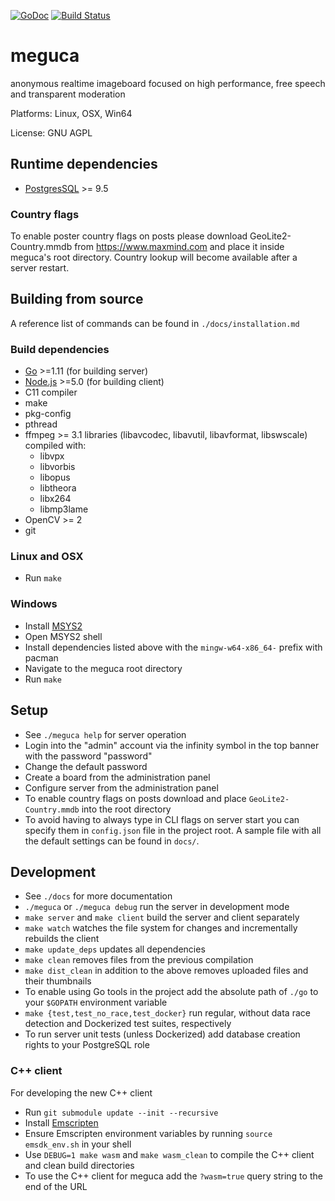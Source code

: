 [![GoDoc](https://godoc.org/github.com/bakape/meguca?status.svg)](https://godoc.org/github.com/bakape/meguca)
[![Build Status](https://travis-ci.org/bakape/meguca.svg?branch=master)](https://travis-ci.org/bakape/meguca)

# meguca
anonymous realtime imageboard focused on high performance, free speech and transparent moderation

Platforms: Linux, OSX, Win64

License: GNU AGPL

## Runtime dependencies
* [PostgresSQL](https://www.postgresql.org/download/) >= 9.5

### Country flags

To enable poster country flags on posts please download GeoLite2-Country.mmdb from https://www.maxmind.com and place it inside meguca's root directory. Country lookup will become available after a server restart.

## Building from source
A reference list of commands can be found in `./docs/installation.md`

### Build dependencies
* [Go](https://golang.org/doc/install) >=1.11 (for building server)
* [Node.js](https://nodejs.org) >=5.0 (for building client)
* C11 compiler
* make
* pkg-config
* pthread
* ffmpeg >= 3.1 libraries (libavcodec, libavutil, libavformat, libswscale)
compiled with:
    * libvpx
    * libvorbis
    * libopus
    * libtheora
    * libx264
    * libmp3lame
* OpenCV >= 2
* git

### Linux and OSX
* Run `make`

### Windows
* Install [MSYS2](https://sourceforge.net/projects/msys2/)
* Open MSYS2 shell
* Install dependencies listed above with the `mingw-w64-x86_64-` prefix with
pacman
* Navigate to the meguca root directory
* Run `make`

## Setup
* See `./meguca help` for server operation
* Login into the "admin" account via the infinity symbol in the top banner with
the password "password"
* Change the default password
* Create a board from the administration panel
* Configure server from the administration panel
* To enable country flags on posts download and place `GeoLite2-Country.mmdb`
into the root directory
* To avoid having to always type in CLI flags on server start you can specify them in `config.json` file in the project root. A sample file with all the default settings can be found in `docs/`.

## Development

* See `./docs` for more documentation
* `./meguca` or `./meguca debug` run the server in development mode
* `make server` and `make client` build the server and client separately
* `make watch` watches the file system for changes and incrementally rebuilds
the client
* `make update_deps` updates all dependencies
* `make clean` removes files from the previous compilation
* `make dist_clean` in addition to the above removes uploaded files and their
thumbnails
* To enable using Go tools in the project add the absolute path of `./go` to
your `$GOPATH` environment variable
* `make {test,test_no_race,test_docker}` run regular, without data race
detection and Dockerized test suites, respectively
* To run server unit tests (unless Dockerized) add database creation rights to
your PostgreSQL role

### C++ client
For developing the new C++ client

* Run `git submodule update --init --recursive`
* Install [Emscripten](http://kripken.github.io/emscripten-site/docs/getting_started/downloads.html)
* Ensure Emscripten environment variables by running `source emsdk_env.sh` in your shell
* Use `DEBUG=1 make wasm` and `make wasm_clean` to compile the C++ client and clean build directories
* To use the C++ client for meguca add the `?wasm=true` query string to the end of the URL
